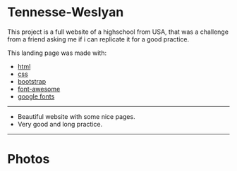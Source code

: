 # Tennesse-Weslyan

This project is a full website of a highschool from USA, that was a challenge from a friend asking me if i can replicate it for a good practice.

This landing page was made with:
  - [html](https://www.w3schools.com/html/)
  - [css](https://www.w3schools.com/css/default.asp)
  - [bootstrap](https://getbootstrap.com/)
  - [font-awesome](https://fontawesome.com/)
  - [google fonts](https://fonts.google.com/)
  
***

 -  Beautiful website with some nice pages.
 -  Very good and long practice.

***

# Photos
